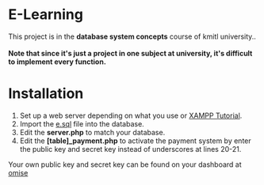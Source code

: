 # E-Learning
This project is in the <b>database system concepts</b> course of kmitl university.. <br></br>
<b>Note that since it's just a project in one subject at university, it's difficult to implement every function.</b>

# Installation
  1. Set up a web server depending on what you use or <a href="https://www.simplilearn.com/tutorials/php-tutorial/php-using-xampp">XAMPP Tutorial</a>. 
  2. Import the <a href="https://github.com/Thanarat-DS/E-Learning/blob/main/MySQL/e.sql">e.sql</a> file into the database.
  3. Edit the <b>server.php</b> to match your database.
  4. Edit the <b>[table]_payment.php</b> to activate the payment system by enter the public key and secret key instead of underscores at lines 20-21.

Your own public key and secret key can be found on your dashboard at <a href="https://www.omise.co/">omise</a>

